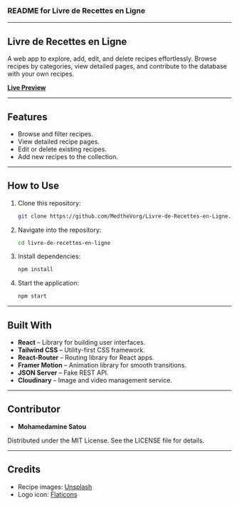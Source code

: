 ### README for Livre de Recettes en Ligne  

---

## **Livre de Recettes en Ligne**  
A web app to explore, add, edit, and delete recipes effortlessly. Browse recipes by categories, view detailed pages, and contribute to the database with your own recipes.

**[Live Preview](https://livre-de-recettes-en-ligne.vercel.app/)**  

---

## Features  
- Browse and filter recipes.  
- View detailed recipe pages.  
- Edit or delete existing recipes.  
- Add new recipes to the collection.  

---

## How to Use  

1. Clone this repository:  
   ```bash  
   git clone https://github.com/MedtheVorg/Livre-de-Recettes-en-Ligne.git  
   ```  

2. Navigate into the repository:  
   ```bash  
   cd livre-de-recettes-en-ligne  
   ```  

3. Install dependencies:  
   ```bash  
   npm install  
   ```  

4. Start the application:  
   ```bash  
   npm start  
   ```  

---

## Built With  
- **React** – Library for building user interfaces.  
- **Tailwind CSS** – Utility-first CSS framework.  
- **React-Router** – Routing library for React apps.  
- **Framer Motion** – Animation library for smooth transitions.  
- **JSON Server** – Fake REST API.  
- **Cloudinary** – Image and video management service.  

---

## Contributor  
- **Mohamedamine Satou**  

Distributed under the MIT License. See the LICENSE file for details.  

---

## Credits  
- Recipe images: [Unsplash](https://unsplash.com)  
- Logo icon: [Flaticons](https://flaticon.com)  
